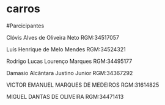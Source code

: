 # carros

#Parcicipantes

Clóvis Alves de Oliveira Neto
RGM:34517057

Luís Henrique de Melo Mendes
RGM:34524321

Rodrigo Lucas Lourenço Marques
RGM:34495177

Damasio Alcântara Justino Junior
RGM:34367292

VICTOR EMANUEL MARQUES DE MEDEIROS
RGM:31614825

MIGUEL DANTAS DE OLIVEIRA
RGM:34471413
